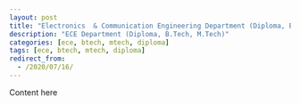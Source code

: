 ```yaml
---
layout: post
title: "Electronics  & Communication Engineering Department (Diploma, B.Tech and M.Tech)"
description: "ECE Department (Diploma, B.Tech, M.Tech)"
categories: [ece, btech, mtech, diploma]
tags: [ece, btech, mtech, diploma]
redirect_from:
  - /2020/07/16/
---
```

Content here
